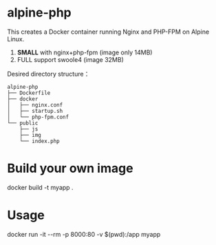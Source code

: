 # alpine-php
This creates a Docker container running Nginx and PHP-FPM on Alpine Linux.
1. **SMALL** with nginx+php-fpm (image only 14MB)
2. FULL support swoole4 (image 32MB)

Desired directory structure：
```
alpine-php
├── Dockerfile
├── docker
│   ├── nginx.conf
│   ├── startup.sh
│   └── php-fpm.conf
└── public
    ├── js
    ├── img
    └── index.php
```


# Build your own image
docker build -t myapp .

# Usage
docker run -it --rm -p 8000:80 -v $(pwd):/app myapp